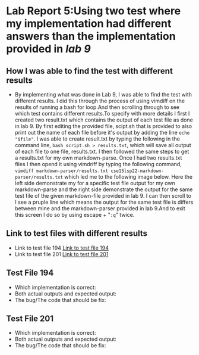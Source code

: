 # Lab Report 5:Using two test where my implementation had different answers than the implementation provided in *lab 9*
## How I was able to find the test with different results
* By implementing what was done in Lab 9, I was able to find the test
with different results. I did this through the process of using vimdiff on the results of running a bash for loop.And then scrolling through to see which test contains different results.To specify with more details I first I created two result.txt which contains the output of each test file as done in lab 9. By first editing the provided file, scipt.sh that is provided to also print out the name of each file before it's output by adding the line `echo "$file"`. I was able to create result.txt by typing the following in the command line, `bash script.sh > results.txt`, which will save all output of each file to one file, results.txt. I then followed the same steps to get a results.txt for my own markdown-parse. Once I had two results.txt files I then opend it using vimdriff by typing the following command, `vimdiff markdown-parser/results.txt cse15lsp22-markdown-parser/results.txt` which led me to the following image below. Here the left side demonstrate my for a specific test file output for my own markdown-parse and the right side demonstrate the output for the same test file of the given markdown-file provided in lab 9. I can then scroll to I see a pruple line which means the output for the same test file is differs between mine and the markdown-parser provided in lab 9.And to exit this screen I do so by using escape + "`:q`" twice.

## Link to test files with different results
* Link to test file 194
[Link to test file 194](https://github.com/nidhidhamnani/markdown-parser/blob/main/test-files/194.html.test)
* Link to test file 201
[Link to test file 201](https://github.com/nidhidhamnani/markdown-parser/blob/main/test-files/201.md)
## Test File 194
* Which implementation is correct:
* Both actual outputs and expected output:
* The bug/The code that should be fix:
## Test File 201
* Which implementation is correct:
* Both actual outputs and expected output:
* The bug/The code that should be fix: